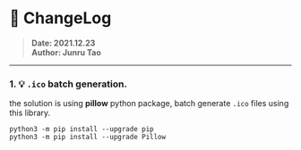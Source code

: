 # :hammer: ChangeLog
> __Date: 2021.12.23__ </br>
> __Author: Junru Tao__ </br>
---

### 1. :bulb: `.ico` batch generation.
the solution is using **pillow** python package, batch generate `.ico` files using this library.
```
python3 -m pip install --upgrade pip
python3 -m pip install --upgrade Pillow
```
